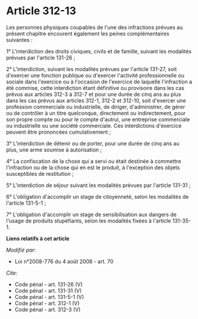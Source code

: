 # Article 312-13

Les personnes physiques coupables de l'une des infractions prévues au présent chapitre encourent également les peines
complémentaires suivantes : 

1° L'interdiction des droits civiques, civils et de famille, suivant les modalités prévues par l'article 131-26 ; 

2° L'interdiction, suivant les modalités prévues par l'article 131-27, soit d'exercer une fonction publique ou d'exercer
l'activité professionnelle ou sociale dans l'exercice ou à l'occasion de l'exercice de laquelle l'infraction a été commise,
cette interdiction étant définitive ou provisoire dans les cas prévus aux articles 312-3 à 312-7 et pour une durée de cinq
ans au plus dans les cas prévus aux articles 312-1, 312-2 et 312-10, soit d'exercer une profession commerciale ou
industrielle, de diriger, d'administrer, de gérer ou de contrôler à un titre quelconque, directement ou indirectement, pour
son propre compte ou pour le compte d'autrui, une entreprise commerciale ou industrielle ou une société commerciale. Ces
interdictions d'exercice peuvent être prononcées cumulativement ; 

3° L'interdiction de détenir ou de porter, pour une durée de cinq ans au plus, une arme soumise à autorisation ; 

4° La confiscation de la chose qui a servi ou était destinée à commettre l'infraction ou de la chose qui en est le produit, à
l'exception des objets susceptibles de restitution ; 

5° L'interdiction de séjour suivant les modalités prévues par l'article 131-31 ; 

6° L'obligation d'accomplir un stage de citoyenneté, selon les modalités de l'article 131-5-1 ; 

7° L'obligation d'accomplir un stage de sensibilisation aux dangers de l'usage de produits stupéfiants, selon les modalités
fixées à l'article 131-35-1.

**Liens relatifs à cet article**

_Modifié par_:

  - Loi n°2008-776 du 4 août 2008 - art. 70

_Cite_:

  - Code pénal - art. 131-26 (V)
  - Code pénal - art. 131-31 (V)
  - Code pénal - art. 131-5-1 (V)
  - Code pénal - art. 312-1 (V)
  - Code pénal - art. 312-3 (V)
